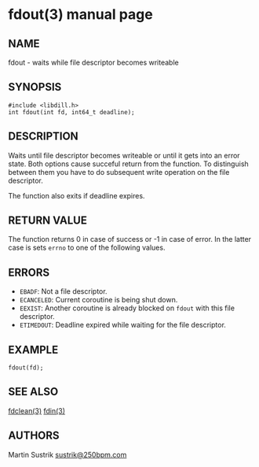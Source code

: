 # fdout(3) manual page

## NAME

fdout - waits while file descriptor becomes writeable

## SYNOPSIS

```
#include <libdill.h>
int fdout(int fd, int64_t deadline);
```

## DESCRIPTION

Waits until file descriptor becomes writeable or until it gets into an error state. Both options cause succeful return from the function. To distinguish between them you have to do subsequent write operation on the file descriptor.

The function also exits if deadline expires.

## RETURN VALUE

The function returns 0 in case of success or -1 in case of error. In the latter case is sets `errno` to one of the following values.

## ERRORS

* `EBADF`: Not a file descriptor.
* `ECANCELED`: Current coroutine is being shut down.
* `EEXIST`: Another coroutine is already blocked on `fdout` with this file descriptor.
* `ETIMEDOUT`: Deadline expired while waiting for the file descriptor.

## EXAMPLE

```
fdout(fd);
```

## SEE ALSO

[fdclean(3)](fdclean.html)
[fdin(3)](fdin.html)

## AUTHORS

Martin Sustrik <sustrik@250bpm.com>


